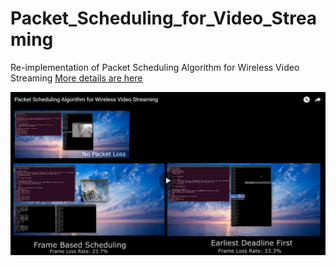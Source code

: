 # Packet_Scheduling_for_Video_Streaming
Re-implementation of Packet Scheduling Algorithm for Wireless Video Streaming
[More details are here](./demo/Final_Report.pdf)

[![Demo Video](./demo/git_hub_cover.png)](https://youtu.be/jI6CoPKdEck)